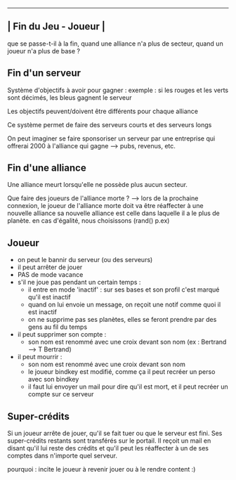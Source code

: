 ------------------------
|  Fin du Jeu - Joueur |
------------------------

que se passe-t-il à la fin, quand une alliance n'a plus de secteur, quand un joueur n'a plus de base ?

Fin d'un serveur
----------------
Système d'objectifs à avoir pour gagner :
	exemple : si les rouges et les verts sont décimés, les bleus gagnent le serveur

Les objectifs peuvent/doivent être différents pour chaque alliance

Ce système permet de faire des serveurs courts et des serveurs longs

On peut imaginer se faire sponsoriser un serveur par une entreprise qui offrerai 2000 à l'alliance qui gagne
--> pubs, revenus, etc.


Fin d'une alliance
------------------
Une alliance meurt lorsqu'elle ne possède plus aucun secteur.

Que faire des joueurs de l'alliance morte ?
--> lors de la prochaine connexion,  le joueur de l'alliance morte doit va être réaffecter à une nouvelle alliance
	sa nouvelle alliance est celle dans laquelle il a le plus de planète.
	en cas d'égalité, nous choisissons (rand() p.ex)



Joueur
------
- on peut le bannir du serveur (ou des serveurs)
- il peut arrêter de jouer
- PAS de mode vacance
- s'il ne joue pas pendant un certain temps :
	- il entre en mode 'inactif' : sur ses bases et son profil c'est marqué qu'il est inactif
	- quand on lui envoie un message, on reçoit une notif comme quoi il est inactif
	- on ne supprime pas ses planètes, elles se feront prendre par des gens au fil du temps
- il peut supprimer son compte :
	- son nom est renommé avec une croix devant son nom (ex : Bertrand --> T Bertrand)
- il peut mourrir :
	- son nom est renommé avec une croix devant son nom
	- le joueur bindkey est modifié, comme ça il peut recréer un perso avec son bindkey
	- il faut lui envoyer un mail pour dire qu'il est mort, et il peut recréer un compte sur ce serveur


Super-crédits
-------------
Si un joueur arrête de jouer, qu'il se fait tuer ou que le serveur est fini.
Ses super-crédits restants sont transférés sur le portail. Il reçoit un mail en disant qu'il lui reste des crédits et qu'il peut les réaffecter à un de ses comptes dans n'importe quel serveur.

pourquoi : incite le joueur à revenir jouer ou à le rendre content :) 

